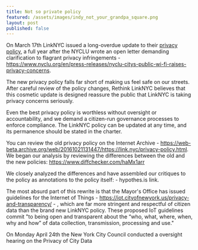 ```yaml
---
title: Not so private policy
featured: /assets/images/indy_not_your_grandpa_square.png
layout: post
published: false
---
```


On March 17th LinkNYC issued a long-overdue update to their [privacy policy](https://link.nyc/privacy-policy.html), a full year after the NYCLU wrote an open letter demanding clarification to flagrant privacy infringements - https://www.nyclu.org/en/press-releases/nyclu-citys-public-wi-fi-raises-privacy-concerns.

The new privacy policy falls far short of making us feel safe on our streets. After careful review of the policy changes, Rethink LinkNYC believes that this cosmetic update is designed reassure the public that LinkNYC is taking privacy concerns seriously. 

Even the best privacy policy is worthless without oversight or accountability, and we demand a citizen-run governance processes to enforce compliance. The LinkNYC policy can be updated at any time, and its permanence should be stated in the charter.
 
You can review the old privacy policy on the Internet Archive - https://web-beta.archive.org/web/20161021131447/https://link.nyc/privacy-policy.html.  We began our analysis by reviewing the differences between the old and the new policies: https://www.diffchecker.com/haMx1arr

We closely analyzed the differences and have assembled our critiques to the policy as annotations to the policy itself: - hypothes.is link.

The most absurd part of this rewrite is that the Mayor's Office has issued guidelines for the Internet of Things -  https://iot.cityofnewyork.us/privacy-and-transparency/ - , which are far more stringent and respectful of citizen data than the brand new LinkNYC policy.  These proposed IoT guidelines commit "to being open and transparent about the “who, what, where, when, why and how” of data collection, transmission, processing and use."  
 
On Monday April 24th the New York City Council conducted a oversight hearing on the Privacy of City Data 

